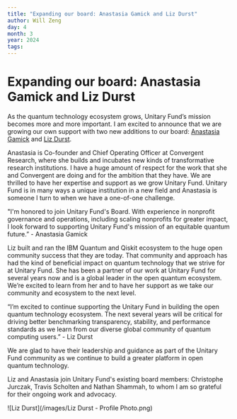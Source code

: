 ```yaml
---
title: "Expanding our board: Anastasia Gamick and Liz Durst"
author: Will Zeng
day: 4
month: 3
year: 2024
tags: 
---
```


# Expanding our board: Anastasia Gamick and Liz Durst


As the quantum technology ecosystem grows, Unitary Fund’s mission becomes more and more important. I am excited to announce that we are growing our own support with two new additions to our board: [Anastasia Gamick](https://www.linkedin.com/in/anastasiagamick/) and [Liz Durst](https://www.linkedin.com/in/lizdurst/).

Anastasia is Co-founder and Chief Operating Officer at Convergent Research, where she builds and incubates new kinds of transformative research institutions. I have a huge amount of respect for the work that she and Convergent are doing and for the ambition that they have. We are thrilled to have her expertise and support as we grow Unitary Fund. Unitary Fund is in many ways a unique institution in a new field and Anastasia is someone I turn to when we have a one-of-one challenge.

"I'm honored to join Unitary Fund's Board. With experience in nonprofit governance and operations, including scaling nonprofits for greater impact, I look forward to supporting Unitary Fund's mission of an equitable quantum future.” - Anastasia Gamick

Liz built and ran the IBM Quantum and Qiskit ecosystem to the huge open community success that they are today. That community and approach has had the kind of beneficial impact on quantum technology that we strive for at Unitary Fund. She has been a partner of our work at Unitary Fund for several years now and is a global leader in the open quantum ecosystem. We’re excited to learn from her and to have her support as we take our community and ecosystem to the next level.

“I’m excited to continue supporting the Unitary Fund in building the open quantum technology ecosystem. The next several years will be critical for driving better benchmarking transparency, stability, and performance standards as we learn from our diverse global community of quantum computing users.” - Liz Durst

We are glad to have their leadership and guidance as part of the Unitary Fund community as we continue to build a greater platform in open quantum technology. 

Liz and Anastasia join Unitary Fund's existing board members: Christophe Jurczak, Travis Scholten and Nathan Shammah, to whom I am so grateful for their ongoing work and advocacy.  

![Liz Durst](/images/Liz Durst - Profile Photo.png)
